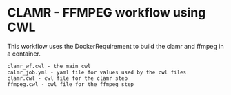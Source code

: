 # CLAMR - FFMPEG workflow using CWL

This workflow uses the DockerRequirement to build the clamr and ffmpeg in a container.

```
clamr_wf.cwl - the main cwl  
calmr_job.yml - yaml file for values used by the cwl files   
clamr.cwl - cwl file for the clamr step
ffmpeg.cwl - cwl file for the ffmpeg step
```



